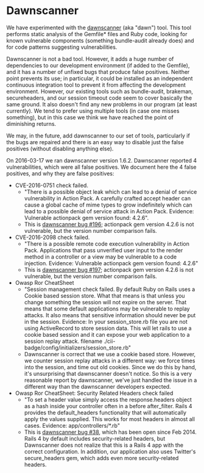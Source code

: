 # Dawnscanner

<!-- SPDX-License-Identifier: (MIT OR CC-BY-3.0+) -->

We have experimented with the
[dawnscanner](https://github.com/thesp0nge/dawnscanner/)
(aka "dawn") tool.
This tool performs static analysis of the Gemfile* files and Ruby code,
looking for known vulnerable components (something bundle-audit already
does) and for code patterns suggesting vulnerabilities.

Dawnscanner is not a bad tool. However, it adds a huge number of
dependencies to our development environment (if added to the Gemfile),
and it has a number of unfixed bugs that produce false positives.
Neither point prevents its use; in particular, it could be installed
as an independent continuous integration tool to prevent it from
affecting the development environment.
However, our existing tools such as bundle-audit, brakeman,
secureheaders, and our session timeout code
seem to cover basically the same ground.
It also doesn't find any new problems in our program (at least currently).
We tend to prefer using multiple tools (in case one misses something),
but in this case we think we have reached the point of diminishing returns.

We may, in the future, add dawnscanner to our set of tools, particularly
if the bugs are repaired and there is an easy way to disable just the false
positives (without disabling anything else).

On 2016-03-17 we ran dawnscanner version 1.6.2.
Dawnscanner reported 4 vulnerabilities, which were all false positives.
We document here the 4 false positives, and why they are false positives:

* CVE-2016-0751 check failed.
    - "There is a possible object leak which can lead to a denial of service vulnerability in Action Pack. A carefully crafted accept header can cause a global cache of mime types to grow indefinitely which can lead to a possible denial of service attack in Action Pack. Evidence: Vulnerable actionpack gem version found: 4.2.6".
    - This is [dawnscanner bug #196](https://github.com/thesp0nge/dawnscanner/issues/196); actionpack gem version 4.2.6 is not vulnerable, but the version number comparison fails.
* CVE-2016-2098 check failed.
    - "There is a possible remote code execution vulnerability in Action Pack. Applications that pass unverified user input to the render method in a controller or a view may be vulnerable to a code injection.  Evidence: Vulnerable actionpack gem version found: 4.2.6"
    - This is [dawnscanner bug #197](https://github.com/thesp0nge/dawnscanner/issues/197); actionpack gem version 4.2.6 is not vulnerable, but the version number comparison fails.
* Owasp Ror CheatSheet
    - "Session management check failed.  By default Ruby
      on Rails uses a Cookie based session store. What that means is that unless
      you change something the session will not expire on the server. That means
      that some default applications may be vulnerable to replay attacks. It
      also means that sensitive information should never be put in the session.
      Evidence: In your session_store.rb file you are not using ActiveRecord to
      store session data. This will let rails to use a cookie based session
      and it can expose your web application to a session replay attack.
      filename ./cii-badge/config/initializers/session_store.rb"
    - Dawnscanner is correct that we use a cookie based store.  However,
      we counter session replay attacks in a different way: we force times
      into the session, and time out old cookies.  Since we do this by hand,
      it's unsurprising that dawnscanner doesn't notice.  So this is a very
      reasonable report by dawnscanner, we've just handled the issue in a
      different way than the dawnscanner developers expected.
* Owasp Ror CheatSheet: Security Related Headers check failed
    - "To set a header value simply access the response.headers object as
       a hash inside your controller often in a before after_filter. Rails
       4 provides the default_headers functionality that will automatically
       apply the values supplied. This works for most headers in almost
       all cases. Evidence: app/controllers/*.rb"
    - This is
      [dawnscanner bug #38](https://github.com/thesp0nge/dawnscanner/issues/38),
      which has been open since Feb 2014.
      Rails 4 by default includes security-related headers, but Dawnscanner
      does not realize that this is a Rails 4 app with the correct
      configuration.  In addition, our application also uses Twitter's
      secure_headers gem, which adds even more security-related headers.
